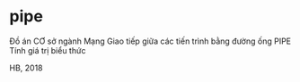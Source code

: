 # pipe

Đồ án CƠ sở ngành Mạng
Giao tiếp giữa các tiến trình bằng đường ống PIPE
Tính giá trị biểu thức 

HB, 2018
